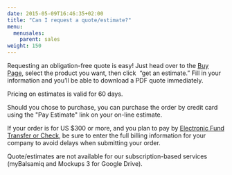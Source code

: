 ```yaml
---
date: 2015-05-09T16:46:35+02:00
title: "Can I request a quote/estimate?"
menu:
  menusales:
    parent: sales
weight: 150
---
```


Requesting an obligation-free quote is easy! Just head over to the [Buy Page](https://balsamiq.com/buy/), select the product you want, then click  “get an estimate.” Fill in your information and you’ll be able to download a PDF quote immediately.

Pricing on estimates is valid for 60 days.

Should you chose to purchase, you can purchase the order by credit card using the "Pay Estimate" link on your on-line estimate.

If your order is for US $300 or more, and you plan to pay by [Electronic Fund Transfer or Check](http://support.balsamiq.com/customer/portal/articles/127484), be sure to enter the full billing information for your company to avoid delays when submitting your order.

Quote/estimates are not available for our subscription-based services (myBalsamiq and Mockups 3 for Google Drive).